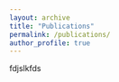 ```yaml
---
layout: archive
title: "Publications"
permalink: /publications/
author_profile: true
---
```

fdjslkfds
